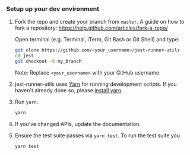 ### Setup up your dev environment

1. Fork the repo and create your branch from `master`.
   A guide on how to fork a repository: https://help.github.com/articles/fork-a-repo/

   Open terminal (e.g. Terminal, iTerm, Git Bash or Git Shell) and type:

   ```sh
   git clone https://github.com/<your_username>/jest-runner-utils
   cd jest
   git checkout -b my_branch
   ```

   Note:
   Replace `<your_username>` with your GitHub username

2. jest-runner-utils uses [Yarn](https://code.facebook.com/posts/1840075619545360)
   for running development scripts. If you haven't already done so,
   please [install yarn](https://yarnpkg.com/en/docs/install).

3. Run `yarn`.

   ```sh
   yarn
   ```

4. If you've changed APIs, update the documentation.

5. Ensure the test suite passes via `yarn test`. To run the test suite you

   ```sh
   yarn test
   ```
